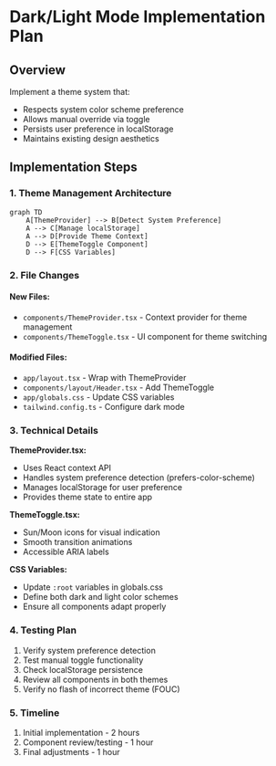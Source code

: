 # Dark/Light Mode Implementation Plan

## Overview
Implement a theme system that:
- Respects system color scheme preference
- Allows manual override via toggle
- Persists user preference in localStorage
- Maintains existing design aesthetics

## Implementation Steps

### 1. Theme Management Architecture
```mermaid
graph TD
    A[ThemeProvider] --> B[Detect System Preference]
    A --> C[Manage localStorage]
    A --> D[Provide Theme Context]
    D --> E[ThemeToggle Component]
    D --> F[CSS Variables]
```

### 2. File Changes

#### New Files:
- `components/ThemeProvider.tsx` - Context provider for theme management
- `components/ThemeToggle.tsx` - UI component for theme switching

#### Modified Files:
- `app/layout.tsx` - Wrap with ThemeProvider
- `components/layout/Header.tsx` - Add ThemeToggle
- `app/globals.css` - Update CSS variables
- `tailwind.config.ts` - Configure dark mode

### 3. Technical Details

**ThemeProvider.tsx:**
- Uses React context API
- Handles system preference detection (prefers-color-scheme)
- Manages localStorage for user preference
- Provides theme state to entire app

**ThemeToggle.tsx:**
- Sun/Moon icons for visual indication
- Smooth transition animations
- Accessible ARIA labels

**CSS Variables:**
- Update `:root` variables in globals.css
- Define both dark and light color schemes
- Ensure all components adapt properly

### 4. Testing Plan
1. Verify system preference detection
2. Test manual toggle functionality
3. Check localStorage persistence
4. Review all components in both themes
5. Verify no flash of incorrect theme (FOUC)

### 5. Timeline
1. Initial implementation - 2 hours
2. Component review/testing - 1 hour
3. Final adjustments - 1 hour
